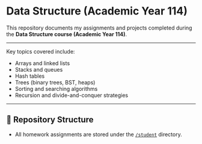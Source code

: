 # Data Structure (Academic Year 114)

This repository documents my assignments and projects completed during the **Data Structure course (Academic Year 114)**. 

---

Key topics covered include:
- Arrays and linked lists  
- Stacks and queues  
- Hash tables  
- Trees (binary trees, BST, heaps)  
- Sorting and searching algorithms  
- Recursion and divide-and-conquer strategies  

---

## 📂 Repository Structure
- All homework assignments are stored under the [`/student`](./student) directory.  


